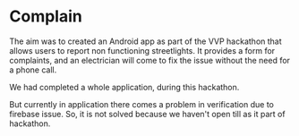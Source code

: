 # Complain
The aim was to created an Android app as part of the VVP hackathon that allows users to report non functioning streetlights. It provides a form for complaints, and an electrician will come to fix the issue without the need for a phone call.

We had completed a whole application, during this hackathon.

But currently in application there comes a problem in verification due to firebase issue. So, it is not solved because we haven't open till as it part of hackathon.
